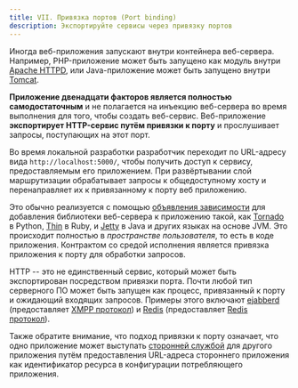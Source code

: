 ```yaml
---
title: VII. Привязка портов (Port binding)
description: Экспортируйте сервисы через привязку портов
---
```

Иногда веб-приложения запускают внутри контейнера веб-сервера. Например, PHP-приложение может быть запущено как модуль внутри [Apache HTTPD](http://httpd.apache.org/), или Java-приложение может быть запущено внутри [Tomcat](http://tomcat.apache.org/).

**Приложение двенадцати факторов является полностью самодостаточным** и не полагается на инъекцию веб-сервера во время выполнения для того, чтобы создать веб-сервис. Веб-приложение **экспортирует HTTP-сервис путём привязки к порту** и прослушивает запросы, поступающих на этот порт.

Во время локальной разработки разработчик переходит по URL-адресу вида `http://localhost:5000/`, чтобы получить доступ к сервису, предоставляемым его приложением. При развёртывании слой маршрутизации обрабатывает запросы к общедоступному хосту и перенаправляет их к привязанному к порту веб приложению.

Это обычно реализуется с помощью [объявления зависимости](./dependencies) для добавления библиотеки веб-сервера к приложению такой, как [Tornado](http://www.tornadoweb.org/) в Python, [Thin](http://code.macournoyer.com/thin/) в Ruby, и [Jetty](http://www.eclipse.org/jetty/) в Java и других языках на основе JVM. Это происходит полностью в *пространстве пользователя*, то есть в коде приложения. Контрактом со средой исполнения является привязка приложения к порту для обработки запросов.

HTTP -- это не единственный сервис, который может быть экспортирован посредством привязки порта. Почти любой тип серверного ПО может быть запущен как процесс, привязанный к порту и ожидающий входящих запросов. Примеры этого включают [ejabberd](http://www.ejabberd.im/) (предоставляет [XMPP протокол](http://xmpp.org/)) и [Redis](http://redis.io/) (предоставляет [Redis протокол](http://redis.io/topics/protocol)).

Также обратите внимание, что подход привязки к порту означает, что одно приложение может выступать [сторонней службой](./backing-services) для другого приложения путём предоставления URL-адреса стороннего приложения как идентификатор ресурса в конфигурации потребляющего приложения.
